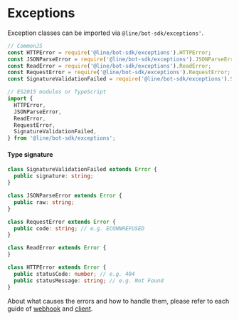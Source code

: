 # Exceptions

Exception classes can be imported via `@line/bot-sdk/exceptions'`.

``` js
// CommonJS
const HTTPError = require('@line/bot-sdk/exceptions').HTTPError;
const JSONParseError = require('@line/bot-sdk/exceptions').JSONParseError;
const ReadError = require('@line/bot-sdk/exceptions').ReadError;
const RequestError = require('@line/bot-sdk/exceptions').RequestError;
const SignatureValidationFailed = require('@line/bot-sdk/exceptions').SignatureValidationFailed;

// ES2015 modules or TypeScript
import {
  HTTPError,
  JSONParseError,
  ReadError,
  RequestError,
  SignatureValidationFailed,
} from '@line/bot-sdk/exceptions';
```

#### Type signature

``` typescript
class SignatureValidationFailed extends Error {
  public signature: string;
}

class JSONParseError extends Error {
  public raw: string;
}

class RequestError extends Error {
  public code: string; // e.g. ECONNREFUSED
}

class ReadError extends Error {
}

class HTTPError extends Error {
  public statusCode: number; // e.g. 404
  public statusMessage: string; // e.g. Not Found
}
```

About what causes the errors and how to handle them, please refer to each guide
of [webhook](../guide/webhook.md) and [client](../guide/client.md).
